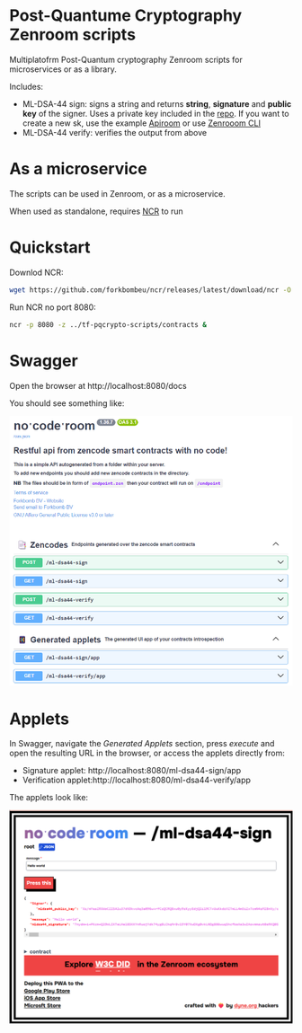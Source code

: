 # Post-Quantume Cryptography Zenroom scripts
Multiplatofrm Post-Quantum cryptography Zenroom scripts for microservices or as a library.

Includes: 
- ML-DSA-44 sign: signs a string and returns **string**, **signature** and **public key** of the signer. Uses a private key included in the [repo](https://github.com/ForkbombEu/tf-pqcrypto-scripts/blob/main/contracts/ml-dsa44-sign.keys.json). If you want to create a new sk, use the example [Apiroom](https://apiroom.net) or use [Zenrooom CLI](https://dev.zenroom.org/#/pages/zencode-scenarios-post-quantum-cryptography)
- ML-DSA-44 verify: verifies the output from above

# As a microservice

The scripts can be used in Zenroom, or as a microservice. 

When used as standalone, requires [NCR](https://github.com/forkbombEu/ncr) to run

# Quickstart 

Downlod NCR:

```bash
wget https://github.com/forkbombeu/ncr/releases/latest/download/ncr -O ~/.local/bin/ncr && chmod +x ~/.local/bin/ncr
```

Run NCR no port 8080:

```bash
ncr -p 8080 -z ../tf-pqcrypto-scripts/contracts &
```

# Swagger

Open the browser at http://localhost:8080/docs 

You should see something like: 

![Swagger](/images/NCR-PQ.png)



# Applets

In Swagger, navigate the *Generated Applets* section, press *execute* and open the resulting URL in the browser, or access the applets directly from:

* Signature applet: http://localhost:8080/ml-dsa44-sign/app
* Verification applet:http://localhost:8080/ml-dsa44-verify/app

The applets look like: 

![Applet](/images/NCR-PQ-applet.png)

 
